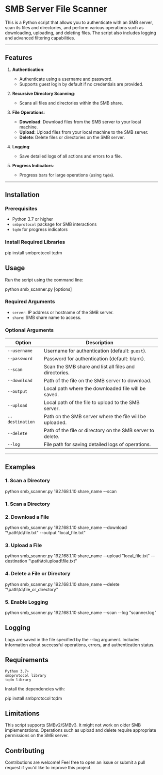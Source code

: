 # SMB Server File Scanner

This is a Python script that allows you to authenticate with an SMB server, scan its files and directories, and perform various operations such as downloading, uploading, and deleting files. The script also includes logging and advanced filtering capabilities.

---

## Features

1. **Authentication**:
   - Authenticate using a username and password.
   - Supports guest login by default if no credentials are provided.

2. **Recursive Directory Scanning**:
   - Scans all files and directories within the SMB share.

3. **File Operations**:
   - **Download**: Download files from the SMB server to your local machine.
   - **Upload**: Upload files from your local machine to the SMB server.
   - **Delete**: Delete files or directories on the SMB server.

4. **Logging**:
   - Save detailed logs of all actions and errors to a file.

5. **Progress Indicators**:
   - Progress bars for large operations (using `tqdm`).

---

## Installation

### Prerequisites
- Python 3.7 or higher
- `smbprotocol` package for SMB interactions
- `tqdm` for progress indicators

### Install Required Libraries

pip install smbprotocol tqdm

## Usage

Run the script using the command line:

python smb_scanner.py <server> <share> [options]

### Required Arguments
- `server`: IP address or hostname of the SMB server.
- `share`: SMB share name to access.

### Optional Arguments
| Option             | Description                                                                 |
|--------------------|-----------------------------------------------------------------------------|
| `--username`       | Username for authentication (default: `guest`).                           |
| `--password`       | Password for authentication (default: blank).                             |
| `--scan`           | Scan the SMB share and list all files and directories.                    |
| `--download`       | Path of the file on the SMB server to download.                           |
| `--output`         | Local path where the downloaded file will be saved.                       |
| `--upload`         | Local path of the file to upload to the SMB server.                       |
| `--destination`    | Path on the SMB server where the file will be uploaded.                   |
| `--delete`         | Path of the file or directory on the SMB server to delete.                |
| `--log`            | File path for saving detailed logs of operations.                        |

---

## Examples

### 1. Scan a Directory

python smb_scanner.py 192.168.1.10 share_name --scan

### 1. Scan a Directory

### 2. Download a File

python smb_scanner.py 192.168.1.10 share_name --download "\\path\\to\\file.txt" --output "local_file.txt"

### 3. Upload a File

python smb_scanner.py 192.168.1.10 share_name --upload "local_file.txt" --destination "\\path\\to\\upload\\file.txt"

### 4. Delete a File or Directory

python smb_scanner.py 192.168.1.10 share_name --delete "\\path\\to\\file_or_directory"

### 5. Enable Logging

python smb_scanner.py 192.168.1.10 share_name --scan --log "scanner.log"

## Logging

Logs are saved in the file specified by the --log argument.
Includes information about successful operations, errors, and authentication status.

## Requirements

    Python 3.7+
    smbprotocol library
    tqdm library

Install the dependencies with:

pip install smbprotocol tqdm

## Limitations

This script supports SMBv2/SMBv3. It might not work on older SMB implementations.
Operations such as upload and delete require appropriate permissions on the SMB server.

## Contributing

Contributions are welcome! Feel free to open an issue or submit a pull request if you'd like to improve this project.
